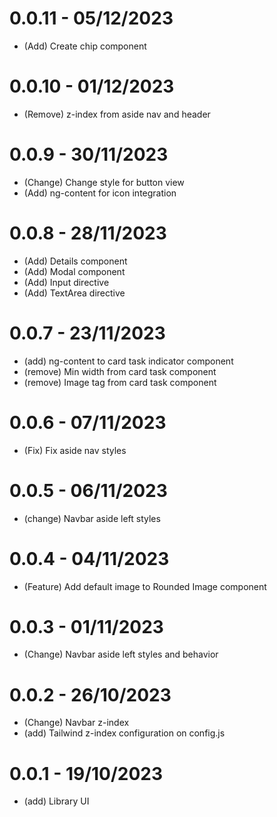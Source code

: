 # 0.0.11 - 05/12/2023
* (Add) Create chip component

# 0.0.10 - 01/12/2023
* (Remove) z-index from aside nav and header 

# 0.0.9 - 30/11/2023
* (Change) Change style for button view
* (Add) ng-content for icon integration

# 0.0.8 - 28/11/2023
* (Add) Details component
* (Add) Modal component
* (Add) Input directive  
* (Add) TextArea directive

# 0.0.7 - 23/11/2023
* (add) ng-content to card task indicator component
* (remove) Min width from card task component
* (remove) Image tag from card task component

# 0.0.6 - 07/11/2023
* (Fix) Fix aside nav styles 

# 0.0.5 - 06/11/2023
* (change) Navbar aside left styles 

# 0.0.4 - 04/11/2023
* (Feature) Add default image to Rounded Image component 

# 0.0.3 - 01/11/2023
* (Change) Navbar aside left styles and behavior 

# 0.0.2 - 26/10/2023
* (Change) Navbar z-index
* (add) Tailwind z-index configuration on config.js 

# 0.0.1 - 19/10/2023
* (add) Library UI
